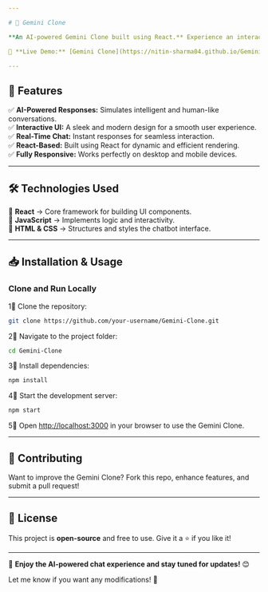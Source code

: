```yaml
---

# 🌟 Gemini Clone  

**An AI-powered Gemini Clone built using React.** Experience an interactive chatbot interface designed to simulate intelligent conversations.  

🚀 **Live Demo:** [Gemini Clone](https://nitin-sharma04.github.io/Gemini-Clone/)  

---
```


## 🎯 Features  
✅ **AI-Powered Responses:** Simulates intelligent and human-like conversations.  
✅ **Interactive UI:** A sleek and modern design for a smooth user experience.  
✅ **Real-Time Chat:** Instant responses for seamless interaction.  
✅ **React-Based:** Built using React for dynamic and efficient rendering.  
✅ **Fully Responsive:** Works perfectly on desktop and mobile devices.  

---

## 🛠️ Technologies Used  
🔹 **React** → Core framework for building UI components.  
🔹 **JavaScript** → Implements logic and interactivity.  
🔹 **HTML & CSS** → Structures and styles the chatbot interface.  

---

## 📥 Installation & Usage  
### Clone and Run Locally  
1⃣ Clone the repository:  
   ```sh
   git clone https://github.com/your-username/Gemini-Clone.git
   ```  
2⃣ Navigate to the project folder:  
   ```sh
   cd Gemini-Clone
   ```  
3⃣ Install dependencies:  
   ```sh
   npm install
   ```  
4⃣ Start the development server:  
   ```sh
   npm start
   ```  
5⃣ Open [http://localhost:3000](http://localhost:3000) in your browser to use the Gemini Clone.  

---

## 🌟 Contributing  
Want to improve the Gemini Clone? Fork this repo, enhance features, and submit a pull request!  

---

## 📜 License  
This project is **open-source** and free to use. Give it a ⭐ if you like it!  

---

🚀 **Enjoy the AI-powered chat experience and stay tuned for updates!** 😊  

Let me know if you want any modifications! 🚀
